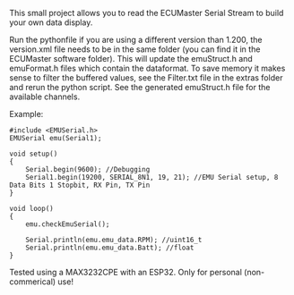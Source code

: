 This small project allows you to read the ECUMaster Serial Stream to build your own data display.

Run the pythonfile if you are using a different version than 1.200, the version.xml file needs to be in the same folder (you can find it in the ECUMaster software folder). This will update the emuStruct.h and emuFormat.h files which contain the dataformat. To save memory it makes sense to filter the buffered values, see the Filter.txt file in the extras folder and rerun the python script. See the generated emuStruct.h file for the available channels.

Example:

```
#include <EMUSerial.h>
EMUSerial emu(Serial1);

void setup()
{
	Serial.begin(9600); //Debugging
	Serial1.begin(19200, SERIAL_8N1, 19, 21); //EMU Serial setup, 8 Data Bits 1 Stopbit, RX Pin, TX Pin
}

void loop()
{
	emu.checkEmuSerial();
	
  	Serial.println(emu.emu_data.RPM); //uint16_t
 	Serial.println(emu.emu_data.Batt); //float  
}
 ```
 
Tested using a MAX3232CPE with an ESP32. Only for personal (non-commerical) use!
